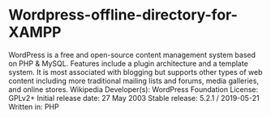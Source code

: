 # Wordpress-offline-directory-for-XAMPP
WordPress is a free and open-source content management system based on PHP &amp; MySQL. Features include a plugin architecture and a template system. It is most associated with blogging but supports other types of web content including more traditional mailing lists and forums, media galleries, and online stores. Wikipedia Developer(s): WordPress Foundation License: GPLv2+ Initial release date: 27 May 2003 Stable release: 5.2.1 / 2019-05-21 Written in: PHP

